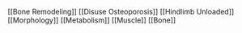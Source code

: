 [[Bone Remodeling]]
[[Disuse Osteoporosis]]
[[Hindlimb Unloaded]]
[[Morphology]]
[[Metabolism]]
[[Muscle]]
[[Bone]]
